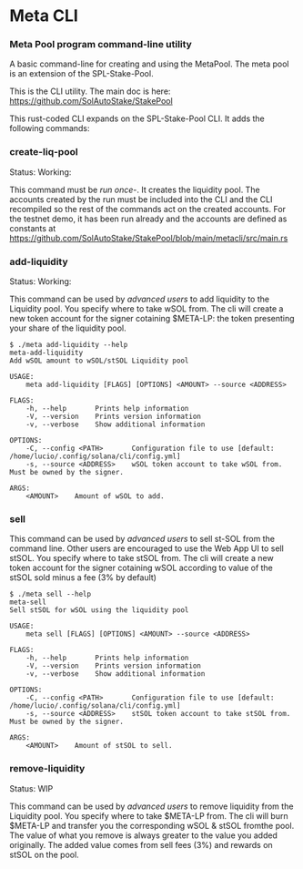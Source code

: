 # Meta CLI

### Meta Pool program command-line utility

A basic command-line for creating and using the MetaPool. The meta pool is an extension of the SPL-Stake-Pool.

This is the CLI utility. The main doc is here: https://github.com/SolAutoStake/StakePool

This rust-coded CLI expands on the SPL-Stake-Pool CLI. It adds the following commands:

### create-liq-pool

Status: Working:

This command must be *run once*-. It creates the liquidity pool.
The accounts created by the run must be included into the CLI and the CLI recompiled so the rest of the commands act on the created accounts.
For the testnet demo, it has been run already and the accounts are defined as constants at https://github.com/SolAutoStake/StakePool/blob/main/metacli/src/main.rs

### add-liquidity

Status: Working:

This command can be used by *advanced users* to add liquidity to the Liquidity pool. You specify where to take wSOL from. The cli will create a new token account for the signer cotaining $META-LP: the token presenting your share of the liquidity pool.

```
$ ./meta add-liquidity --help
meta-add-liquidity 
Add wSOL amount to wSOL/stSOL Liquidity pool

USAGE:
    meta add-liquidity [FLAGS] [OPTIONS] <AMOUNT> --source <ADDRESS>

FLAGS:
    -h, --help       Prints help information
    -V, --version    Prints version information
    -v, --verbose    Show additional information

OPTIONS:
    -C, --config <PATH>       Configuration file to use [default: /home/lucio/.config/solana/cli/config.yml]
    -s, --source <ADDRESS>    wSOL token account to take wSOL from. Must be owned by the signer.

ARGS:
    <AMOUNT>    Amount of wSOL to add.
```
  
### sell

This command can be used by *advanced users* to sell st-SOL from the command line. Other users are encouraged to use the Web App UI to sell stSOL. You specify where to take stSOL from. The cli will create a new token account for the signer cotaining wSOL according to value of the stSOL sold minus a fee (3% by default)

```
$ ./meta sell --help
meta-sell 
Sell stSOL for wSOL using the liquidity pool

USAGE:
    meta sell [FLAGS] [OPTIONS] <AMOUNT> --source <ADDRESS>

FLAGS:
    -h, --help       Prints help information
    -V, --version    Prints version information
    -v, --verbose    Show additional information

OPTIONS:
    -C, --config <PATH>       Configuration file to use [default: /home/lucio/.config/solana/cli/config.yml]
    -s, --source <ADDRESS>    stSOL token account to take stSOL from. Must be owned by the signer.

ARGS:
    <AMOUNT>    Amount of stSOL to sell.
```

### remove-liquidity

Status: WIP

This command can be used by *advanced users* to remove liquidity from the Liquidity pool. You specify where to take $META-LP from. The cli will burn $META-LP and transfer you the corresponding wSOL & stSOL fromthe pool. The value of what you remove is always greater to the value you added originally. The added value comes from sell fees (3%) and rewards on stSOL on the pool.
